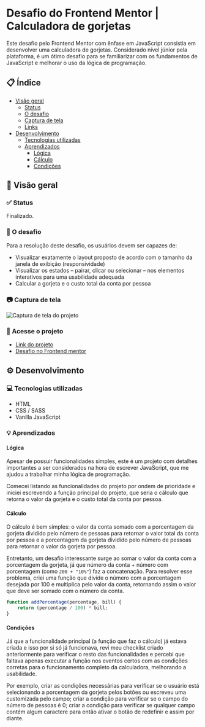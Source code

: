 # Desafio do Frontend Mentor | Calculadora de gorjetas

Este desafio pelo Frontend Mentor com ênfase em JavaScript consistia em desenvolver uma calculadora de gorjetas. Considerado nível júnior pela plataforma, é um ótimo desafio para se familiarizar com os fundamentos de JavaScript e melhorar o uso da lógica de programação.

## 📋 Índice

* [Visão geral](#-visão-geral)
    * [Status](#-status)
    * [O desafio](#-o-desafio)
    * [Captura de tela](#-captura-de-tela)
    * [Links](#-acesse-o-projeto)
* [Desenvolvimento](#%EF%B8%8F-desenvolvimento)
    * [Tecnologias utilizadas](#-tecnologias-utilizadas)
    * [Aprendizados](#-aprendizados)
        * [Lógica](#lógica)
        * [Cálculo](#cálculo)
        * [Condições](#condições)

## 🔎 Visão geral

### ✅ Status

Finalizado.

### 🏁 O desafio

Para a resolução deste desafio, os usuários devem ser capazes de:

* Visualizar exatamente o layout proposto de acordo com o tamanho da janela de exibição (responsividade)
* Visualizar os estados – pairar, clicar ou selecionar – nos elementos interativos para uma usabilidade adequada
* Calcular a gorjeta e o custo total da conta por pessoa

### 📷 Captura de tela

![Captura de tela do projeto](https://user-images.githubusercontent.com/72027449/170118302-e57610ac-e739-4376-b3e5-df825305e4d9.png)

### 🔗 Acesse o projeto

* [Link do projeto](https://leo-henrique.github.io/calculadora-de-gorjetas/)
* [Desafio no Frontend mentor](https://www.frontendmentor.io/challenges/tip-calculator-app-ugJNGbJUX)

## ⚙️ Desenvolvimento

### 💻 Tecnologias utilizadas

* HTML
* CSS / SASS
* Vanilla JavaScript

### 💡 Aprendizados

#### Lógica

Apesar de possuir funcionalidades simples, este é um projeto com detalhes importantes a ser considerados na hora de escrever JavaScript, que me ajudou a trabalhar minha lógica de programação. 

Comecei listando as funcionalidades do projeto por ondem de prioridade e iniciei escrevendo a função principal do projeto, que seria o cálculo que retorna o valor da gorjeta e o custo total da conta por pessoa.

#### Cálculo

O cálculo é bem simples: o valor da conta somado com a porcentagem da gorjeta dividido pelo número de pessoas para retornar o valor total da conta por pessoa e a porcentagem da gorjeta dividido pelo número de pessoas para retornar o valor da gorjeta por pessoa.

Entretanto, um desafio interessante surge ao somar o valor da conta com a porcentagem da gorjeta, já que número da conta + número com porcentagem (como `200 + "10%"`) faz a concatenação. Para resolver esse problema, criei uma função que divide o número com a porcentagem desejada por 100 e multiplica pelo valor da conta, retornando assim o valor que deve ser somado com o número da conta.

```js
function addPercentage(percentage, bill) {
    return (percentage / 100) * bill;
}
```

#### Condições

Já que a funcionalidade principal (a função que faz o cálculo) já estava criada e isso por si só já funcionava, revi meu checklist criado anteriormente para verificar o resto das funcionalidades e percebi que faltava apenas executar a função nos eventos certos com as condições corretas para o funcionamento completo da calculadora, melhorando a usabilidade. 

Por exemplo, criar as condições necessárias para verificar se o usuário está selecionando a porcentagem da gorjeta pelos botões ou escreveu uma customizada pelo campo; criar a condição para verificar se o campo do número de pessoas é 0; criar a condição para verificar se qualquer campo contém algum caractere para então ativar o botão de redefinir e assim por diante.